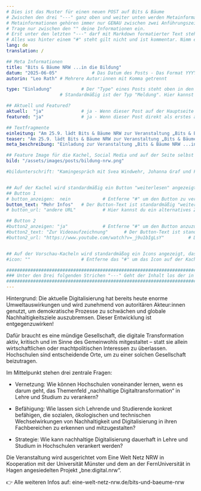 ```yaml
---
# Dies ist das Muster für einen neuen POST auf Bits & Bäume
# Zwischen den drei "---" ganz oben und weiter unten werden Metainformationen eingetragen.
# Metainformationen gehören immer nur GENAU zwischen zwei Anführungszeichen.
# Trage nur zwischen den "" deine Informationen ein.
# Erst unter den letzten "---" darf mit Markdown formatierter Text stehen.
# Alles was hinter einem "#" steht gilt nicht und ist kommentar. Nimm ein "#" weg, wenn du die jeweilige information dahinter festlegen willst.
lang: de
translation: /

## Meta Informationen
title: "Bits & Bäume NRW ...in die Bildung"
datum: "2025-06-05" 			# Das Datum des Posts - Das Format YYYY-MM-DD muss eingehalten werden!
autorin: "Leo Rath"	# Mehrere Autor:innen mit Komma getrennt

type: "Einladung"			# Der "Type" eines Posts steht oben in den Kacheln und auf der Seite ganz oben.
					# Standardmäßig ist der Typ "Meldung". Hier kannst du das ändern z.B. "Bericht" oder "Jobangebot" etc.

## Aktuell und Featured?
aktuell:  "ja" 				# ja - Wenn dieser Post auf der Hauptseite unter Aktuelles auftauchen soll (falls er nicht featured ist)
featured: "ja"  			# ja - Wenn dieser Post direkt als erstes auf der Landing Page angezeigt werden soll, ansonsten "nein" oder Zeile löschen

## Textfragmente
einleitung: "Am 25.9. lädt Bits & Bäume NRW zur Veranstaltung „Bits & Bäume NRW ...in die Bildung“ ein. Wie kann die Integration des Themenfelds der nachhaltigen Digitaltransformation in Lehre und Studium an den Hochschulen gelingen? Wir diskutieren mit Fachpersonen und allen Interessierten: praxisnah, inter- sowie transdisziplinär."				# Die Einleitung erscheint auf der Seite noch vor den Autor:innen und dem Feature Image
teaser: "Am 25.9. lädt Bits & Bäume NRW zur Veranstaltung „Bits & Bäume NRW ...in die Bildung“ ein. Wie kann die Integration des Themenfelds der nachhaltigen Digitaltransformation in Lehre und Studium an den Hochschulen gelingen? Wir diskutieren mit Fachpersonen und allen Interessierten: praxisnah, inter- sowie transdisziplinär."			# Der Teaser wird auf den Kacheln als Anreißertext angezeigt.
meta_beschreibung: "Einladung zur Veranstaltung „Bits & Bäume NRW ...in die Bildung“" 			# ≤135 Zeichen Beschreibugnstext der in Social Media und Suchergebnissen unter dem Titel angezeigt wird (also extern)

## Feature Image für die Kachel, Social Media und auf der Seite selbst
bild: "/assets/images/posts/bildung-nrw.png"

#bildunterschrift: "Kamingespräch mit Svea Windwehr, Johanna Graf und Friederike Hildebrandt (von links)"


## Auf der Kachel wird standardmäßig ein Button "weiterlesen" angezeigt. Dieser kann hier angepasst oder versteckt werden
## Button 1
# button_anzeigen:  nein 			# Entferne "#" um den Button zu verstecken
button_text: "Mehr Infos"	# Der Button-Text ist standardmäßig "weiterlesen"
# button_url: "andere URL"			# Hier kannst du ein alternatives Ziel z.B. eine extern URL angeben

## Button 2
#button2_anzeigen: "ja" 			# Entferne "#" um den Button anzuzueigen
#button2_text: "Zur Videoaufzeichnung"		# Der Button-Text ist standardmäßig "weiterlesen"
#button2_url: "https://www.youtube.com/watch?v=_j9u1bIgLsY"			# DIE URL ist standardmäßig die des Posts - Hier kannst du ein alternatives Ziel z.B. eine extern URL angeben


## Auf der Vorschau-Kacheln wird standardmäßog ein Icons angezeigt, das kann hier abgeschaltet werden.
#icon: ""					# Entferne das "#" um das Icon auf der Kachel auszuschalten

#########################################################################################################
### Unter den Drei folgenden Strichen "---" Geht der Inhalt los der in Markdown formatiert sein darf! ###
#########################################################################################################
---
```

Hintergrund: Die aktuelle Digitalisierung hat bereits heute enorme Umweltauswirkungen und wird zunehmend von autoritären Akteur:innen genutzt, um demokratische Prozesse zu schwächen und globale Nachhaltigkeitsziele auszubremsen. Dieser Entwicklung ist entgegenzuwirken!

Dafür braucht es eine mündige Gesellschaft, die digitale Transformation aktiv, kritisch und im Sinne des Gemeinwohls mitgestaltet – statt sie allein wirtschaftlichen oder machtpolitischen Interessen zu überlassen. Hochschulen sind entscheidende Orte, um zu einer solchen Gesellschaft beizutragen.

Im Mittelpunkt stehen drei zentrale Fragen:

* Vernetzung: Wie können Hochschulen voneinander lernen, wenn es darum geht, das Themenfeld „nachhaltige Digitaltransformation“ in Lehre und Studium zu verankern?

* Befähigung: Wie lassen sich Lehrende und Studierende konkret befähigen, die sozialen, ökologischen und technischen Wechselwirkungen von Nachhaltigkeit und Digitalisierung in ihren Fachbereichen zu erkennen und mitzugestalten?

* Strategie: Wie kann nachhaltige Digitalisierung dauerhaft in Lehre und Studium in Hochschulen verankert werden?

Die Veranstaltung wird ausgerichtet vom Eine Welt Netz NRW in Kooperation mit der Universität Münster und dem an der FernUniversität in Hagen angesiedelten Projekt „bne:digital.nrw“.

👉 Alle weiteren Infos auf: eine-welt-netz-nrw.de/bits-und-baeume-nrw
